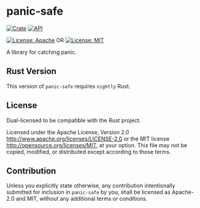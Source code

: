 # panic-safe

[![Crate](https://img.shields.io/crates/v/panic-safe.svg)](https://crates.io/crates/panic-safe)
[![API](https://docs.rs/panic-safe/badge.svg)](https://docs.rs/panic-safe)

[![License: Apache](https://img.shields.io/badge/License-Apache%202.0-red.svg)](LICENSE-APACHE)
OR
[![License: MIT](https://img.shields.io/badge/license-MIT-blue.svg)](LICENSE-MIT)

A library for catching panic.

## Rust Version

This version of `panic-safe` requires `nightly` Rust.

## License

Dual-licensed to be compatible with the Rust project.

Licensed under the Apache License, Version 2.0
http://www.apache.org/licenses/LICENSE-2.0 or the MIT license
http://opensource.org/licenses/MIT, at your
option. This file may not be copied, modified, or distributed
except according to those terms.

## Contribution

Unless you explicitly state otherwise, any contribution intentionally submitted
for inclusion in `panic-safe` by you, shall be licensed as Apache-2.0 and MIT, without any additional
terms or conditions.

